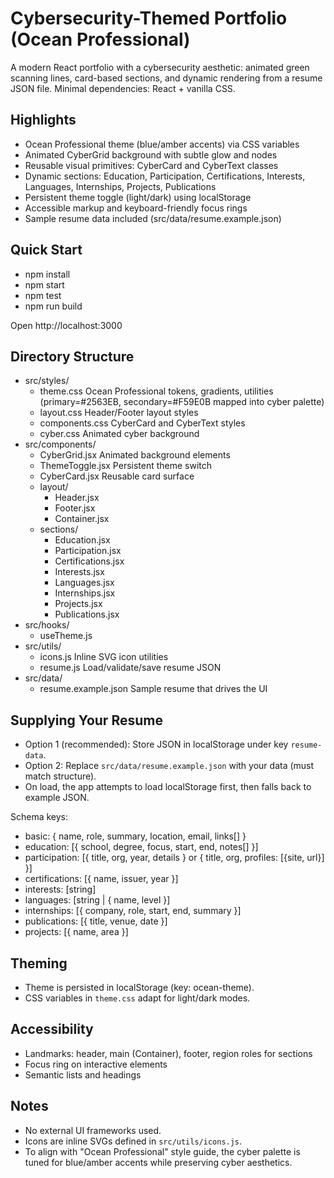 # Cybersecurity-Themed Portfolio (Ocean Professional)

A modern React portfolio with a cybersecurity aesthetic: animated green scanning lines, card-based sections, and dynamic rendering from a resume JSON file. Minimal dependencies: React + vanilla CSS.

## Highlights
- Ocean Professional theme (blue/amber accents) via CSS variables
- Animated CyberGrid background with subtle glow and nodes
- Reusable visual primitives: CyberCard and CyberText classes
- Dynamic sections: Education, Participation, Certifications, Interests, Languages, Internships, Projects, Publications
- Persistent theme toggle (light/dark) using localStorage
- Accessible markup and keyboard-friendly focus rings
- Sample resume data included (src/data/resume.example.json)

## Quick Start
- npm install
- npm start
- npm test
- npm run build

Open http://localhost:3000

## Directory Structure
- src/styles/
  - theme.css            Ocean Professional tokens, gradients, utilities (primary=#2563EB, secondary=#F59E0B mapped into cyber palette)
  - layout.css           Header/Footer layout styles
  - components.css       CyberCard and CyberText styles
  - cyber.css            Animated cyber background
- src/components/
  - CyberGrid.jsx        Animated background elements
  - ThemeToggle.jsx      Persistent theme switch
  - CyberCard.jsx        Reusable card surface
  - layout/
    - Header.jsx
    - Footer.jsx
    - Container.jsx
  - sections/
    - Education.jsx
    - Participation.jsx
    - Certifications.jsx
    - Interests.jsx
    - Languages.jsx
    - Internships.jsx
    - Projects.jsx
    - Publications.jsx
- src/hooks/
  - useTheme.js
- src/utils/
  - icons.js             Inline SVG icon utilities
  - resume.js            Load/validate/save resume JSON
- src/data/
  - resume.example.json  Sample resume that drives the UI

## Supplying Your Resume
- Option 1 (recommended): Store JSON in localStorage under key `resume-data`.
- Option 2: Replace `src/data/resume.example.json` with your data (must match structure).
- On load, the app attempts to load localStorage first, then falls back to example JSON.

Schema keys:
- basic: { name, role, summary, location, email, links[] }
- education: [{ school, degree, focus, start, end, notes[] }]
- participation: [{ title, org, year, details } or { title, org, profiles: [{site, url}] }]
- certifications: [{ name, issuer, year }]
- interests: [string]
- languages: [string | { name, level }]
- internships: [{ company, role, start, end, summary }]
- publications: [{ title, venue, date }]
- projects: [{ name, area }]

## Theming
- Theme is persisted in localStorage (key: ocean-theme).
- CSS variables in `theme.css` adapt for light/dark modes.

## Accessibility
- Landmarks: header, main (Container), footer, region roles for sections
- Focus ring on interactive elements
- Semantic lists and headings

## Notes
- No external UI frameworks used.
- Icons are inline SVGs defined in `src/utils/icons.js`.
- To align with "Ocean Professional" style guide, the cyber palette is tuned for blue/amber accents while preserving cyber aesthetics.
